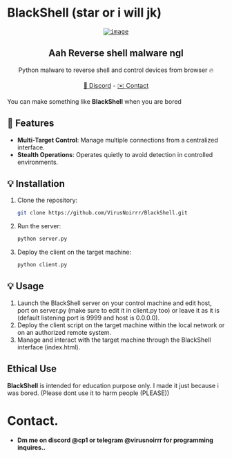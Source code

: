 # BlackShell (star or i will jk)

<div align="center">
  <kbd>
  <a href="https://github.com/VirusNoirrr/BlackShell">
    <a href="https://imgbb.com/"><img src="https://i.ibb.co/k3H55wm/image.png" alt="image" border="0"></a>
  </a>
  </kbd>
  
  <h2 align="center">Aah Reverse shell malware ngl</h2>
  <p align="center">
    Python malware to reverse shell and control devices from browser 🔥
    <br />
    <br />
    <a href="https://discord.gg/procap">🌌 Discord</a>
    -
    <a href="https://discord.com/users/1087555822399262812">✉️ Contact</a>

  </p>
</div>

You can make something like **BlackShell** when you are bored

## 📜 Features

- **Multi-Target Control**: Manage multiple connections from a centralized interface.
- **Stealth Operations**: Operates quietly to avoid detection in controlled environments.

## 💡 Installation

1. Clone the repository:
   ```bash
   git clone https://github.com/VirusNoirrr/BlackShell.git
   ```

3. Run the server:
   ```bash
   python server.py
   ```

4. Deploy the client on the target machine:
   ```bash
   python client.py
   ```

## 💡 Usage

1. Launch the BlackShell server on your control machine and edit host, port on server.py (make sure to edit it in client.py too) or leave it as it is (default listening port is 9999 and host is 0.0.0.0).
2. Deploy the client script on the target machine within the local network or on an authorized remote system.
3. Manage and interact with the target machine through the BlackShell interface (index.html).

## Ethical Use

**BlackShell** is intended for education purpose only. I made it just because i was bored. (Please dont use it to harm people (PLEASE))

# Contact.
- **Dm me on discord @cp1 or telegram @virusnoirrr for programming inquires..**
